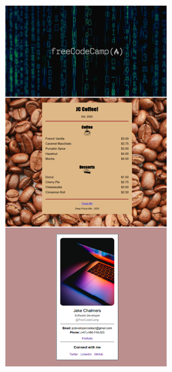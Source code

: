 ![image](/EnhacedBanner.png)
![image](/Projects/Cafe-Menu/Cafe-menu-Ui.png)
![image](/Projects/Business-Card/business-card.png)
